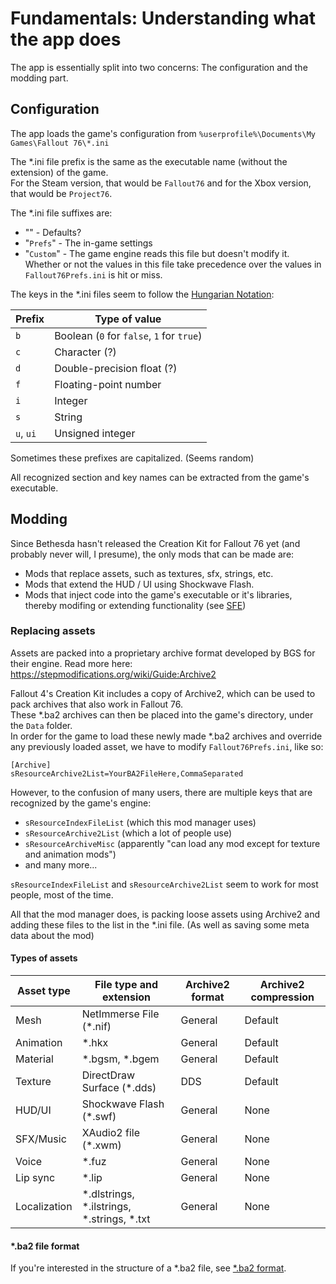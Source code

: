 # Fundamentals: Understanding what the app does

The app is essentially split into two concerns: The configuration and the modding part.

## Configuration

The app loads the game's configuration from `%userprofile%\Documents\My Games\Fallout 76\*.ini`

The \*.ini file prefix is the same as the executable name (without the extension) of the game.  
For the Steam version, that would be `Fallout76` and for the Xbox version, that would be `Project76`.

The \*.ini file suffixes are:
- "" - Defaults?
- "`Prefs`" - The in-game settings
- "`Custom`" - The game engine reads this file but doesn't modify it. Whether or not the values in this file take precedence over the values in `Fallout76Prefs.ini` is hit or miss.

The keys in the \*.ini files seem to follow the [Hungarian Notation](https://en.wikipedia.org/wiki/Hungarian_notation):

| Prefix    | Type of value                             |
| --------- | ----------------------------------------- |
| `b`       | Boolean (`0` for `false`, `1` for `true`) |
| `c`       | Character (?)                             |
| `d`       | Double-precision float (?)                |
| `f`       | Floating-point number                     |
| `i`       | Integer                                   |
| `s`       | String                                    |
| `u`, `ui` | Unsigned integer                          |

Sometimes these prefixes are capitalized. (Seems random)

All recognized section and key names can be extracted from the game's executable.

## Modding

Since Bethesda hasn't released the Creation Kit for Fallout 76 yet (and probably never will, I presume), the only mods that can be made are:
- Mods that replace assets, such as textures, sfx, strings, etc.
- Mods that extend the HUD / UI using Shockwave Flash.
- Mods that inject code into the game's executable or it's libraries, thereby modifing or extending functionality (see [SFE](https://www.nexusmods.com/fallout76/mods/287))

### Replacing assets

Assets are packed into a proprietary archive format developed by BGS for their engine. Read more here: https://stepmodifications.org/wiki/Guide:Archive2

Fallout 4's Creation Kit includes a copy of Archive2, which can be used to pack archives that also work in Fallout 76.  
These \*.ba2 archives can then be placed into the game's directory, under the `Data` folder.  
In order for the game to load these newly made *.ba2 archives and override any previously loaded asset, we have to modify `Fallout76Prefs.ini`, like so:
```
[Archive]
sResourceArchive2List=YourBA2FileHere,CommaSeparated
```

However, to the confusion of many users, there are multiple keys that are recognized by the game's engine:
- `sResourceIndexFileList` (which this mod manager uses)
- `sResourceArchive2List` (which a lot of people use)
- `sResourceArchiveMisc` (apparently "can load any mod except for texture and animation mods")
- and many more...

`sResourceIndexFileList` and `sResourceArchive2List` seem to work for most people, most of the time.

All that the mod manager does, is packing loose assets using Archive2 and adding these files to the list in the \*.ini file. (As well as saving some meta data about the mod)

#### Types of assets

| Asset type   | File type and extension                        | Archive2 format | Archive2 compression |
| ------------ | ---------------------------------------------- | --------------- | -------------------- |
| Mesh         | NetImmerse File (\*.nif)                       | General         | Default              |
| Animation    | \*.hkx                                         | General         | Default              |
| Material     | \*.bgsm, \*.bgem                               | General         | Default              |
| Texture      | DirectDraw Surface (\*.dds)                    | DDS             | Default              |
| HUD/UI       | Shockwave Flash (\*.swf)                       | General         | None                 |
| SFX/Music    | XAudio2 file (\*.xwm)                          | General         | None                 |
| Voice        | \*.fuz                                         | General         | None                 |
| Lip sync     | \*.lip                                         | General         | None                 |
| Localization | \*.dlstrings, \*.ilstrings, \*.strings, \*.txt | General         | None                 |

#### \*.ba2 file format

If you're interested in the structure of a \*.ba2 file, see [\*.ba2 format](./ba2format.md).
